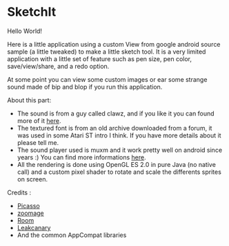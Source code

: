 # SketchIt

Hello World!

Here is a little application using a custom View from google android source sample (a little tweaked) to make a little sketch tool.
It is a very limited application with a little set of feature such as pen size, pen color, save/view/share, and a redo option.


At some point you can view some custom images or ear some strange sound made of bip and blop if you run this application.

About this part:
- The sound is from a guy called clawz, and if you like it you can found more of it [here](https://www.si13n7.com/Downloads/CHIPTUNES/Chiptuner/Clawz/).
- The textured font is from an old archive downloaded from a forum, it was used in some Atari ST intro I think. If you have more details about it please tell me.
- The sound player used is muxm and it work pretty well on android since years :) You can find more informations [here](http://musound.sourceforge.net/muxm/index.html).
- All the rendering is done using OpenGL ES 2.0 in pure Java (no native call) and a custom pixel shader to rotate and scale the differents sprites on screen. 


Credits :
- [Picasso](http://square.github.io/picasso/)
- [zoomage](https://github.com/jsibbold/zoomage)
- [Room](https://developer.android.com/topic/libraries/architecture/room.html)
- [Leakcanary](https://github.com/square/leakcanary)
- And the common AppCompat libraries
